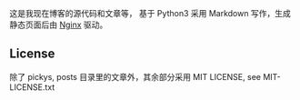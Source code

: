 这是我现在博客的源代码和文章等， 基于 Python3 采用 Markdown 写作，生成静态页面后由 [Nginx][1] 驱动。


## License

除了 pickys, posts 目录里的文章外，其余部分采用 MIT LICENSE, see MIT-LICENSE.txt


[1]: http://nginx.org/
